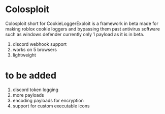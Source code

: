 # Colosploit
Colosploit short for CookieLoggerExploit is a framework in beta made for making roblox cookie loggers and bypassing them past antivirus software such as windows defender currently only 1 payload as it is in beta.

1. discord webhook support
2. works on 5 browsers 
3. lightweight 

# to be added

1. discord token logging
2. more payloads
3. encoding payloads for encryption
4. support for custom executable icons

